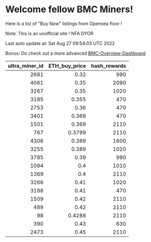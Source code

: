 # Welcome fellow BMC Miners!
Here is a list of "Buy Now" listings from Opensea floor !

Note: This is an unofficial site ! NFA DYOR

Last auto update at: Sat Aug 27 09:54:03 UTC 2022

Bonus: Do check out a more advanced [BMC-Overview-Dashboard](https://dune.com/defifunk/BMC-Overview-Dashboard)


|   ultra_miner_id |   ETH_buy_price |   hash_rewards |
|-----------------:|----------------:|---------------:|
|             2681 |          0.32   |            990 |
|             4061 |          0.35   |           2090 |
|             3267 |          0.35   |           1020 |
|             3185 |          0.355  |            470 |
|             2753 |          0.36   |            470 |
|             3401 |          0.366  |            470 |
|             1501 |          0.369  |           2110 |
|              767 |          0.3799 |           2110 |
|             4306 |          0.389  |           1600 |
|             3255 |          0.389  |           1020 |
|             3785 |          0.39   |            990 |
|             1094 |          0.4    |           1010 |
|             1369 |          0.4    |           2110 |
|             3266 |          0.41   |           1020 |
|             3188 |          0.41   |            470 |
|             1509 |          0.42   |           2110 |
|              489 |          0.42   |           2110 |
|               98 |          0.4288 |           2110 |
|              390 |          0.43   |            630 |
|             2473 |          0.45   |           2110 |